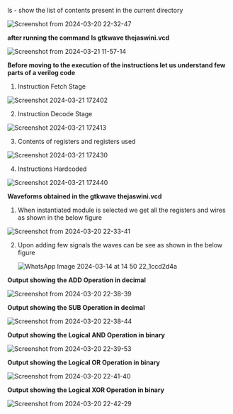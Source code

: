 ls - show the list of contents present in the current directory

![Screenshot from 2024-03-20 22-32-47](https://github.com/Asundi-thejaswini/thejaswini/assets/120015783/65c3422e-2eec-4455-bae5-79eadfe8e2ec)

**after running the command ls
gtkwave thejaswini.vcd**

![Screenshot from 2024-03-21 11-57-14](https://github.com/Asundi-thejaswini/thejaswini/assets/120015783/23d6a98e-1020-4ad4-a90e-55c4fe479f21)


**Before moving to the execution of the instructions let us understand few parts of a verilog code**

1. Instruction Fetch Stage
   
![Screenshot 2024-03-21 172402](https://github.com/Asundi-thejaswini/thejaswini/assets/120015783/0a2b180f-1664-4833-a593-ace5a255d767)

2. Instruction Decode Stage

![Screenshot 2024-03-21 172413](https://github.com/Asundi-thejaswini/thejaswini/assets/120015783/647c761f-5d5a-4f58-b8e8-67d3143d9b13)


3. Contents of registers and registers used

![Screenshot 2024-03-21 172430](https://github.com/Asundi-thejaswini/thejaswini/assets/120015783/ee303a15-9a3c-4972-9ea2-6c0133403ebc)


4. Instructions Hardcoded

![Screenshot 2024-03-21 172440](https://github.com/Asundi-thejaswini/thejaswini/assets/120015783/17215172-a285-45a2-9e63-2683033f48ba)


**Waveforms obtained in the gtkwave thejaswini.vcd**


1. When instantiated module is selected we get all the registers and wires as shown in the below figure

![Screenshot from 2024-03-20 22-33-41](https://github.com/Asundi-thejaswini/thejaswini/assets/120015783/e0e95ace-e4be-49ea-b930-23e4bda0c962)

2. Upon adding few signals the waves can be see as shown in the below figure

   ![WhatsApp Image 2024-03-14 at 14 50 22_1ccd2d4a](https://github.com/Abdulbitm/Abdul/assets/160620896/edd173c1-6e89-4164-b5cb-b77a12d78c9b)


**Output showing the ADD Operation in decimal**

![Screenshot from 2024-03-20 22-38-39](https://github.com/Asundi-thejaswini/thejaswini/assets/120015783/4b9140e9-bcce-429d-ab2f-7918f62b2263)


**Output showing the SUB Operation in decimal**

![Screenshot from 2024-03-20 22-38-44](https://github.com/Asundi-thejaswini/thejaswini/assets/120015783/4b759795-1515-423a-a36b-758cdaa74a80)

**Output showing the  Logical AND Operation in binary**

![Screenshot from 2024-03-20 22-39-53](https://github.com/Asundi-thejaswini/thejaswini/assets/120015783/fd3b7c96-f88d-449f-b53b-cb1b89a5eff9)


**Output showing the Logical OR Operation in binary**

![Screenshot from 2024-03-20 22-41-40](https://github.com/Asundi-thejaswini/thejaswini/assets/120015783/61a655b7-c52f-4b24-bb4f-7e1feefbd0ad)


**Output showing the Logical XOR Operation in binary**

![Screenshot from 2024-03-20 22-42-29](https://github.com/Asundi-thejaswini/thejaswini/assets/120015783/d8640dd9-448c-4301-9c7e-1cd13d3eff83)






